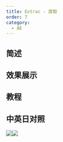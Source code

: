 ```yaml
---
title: Extrac - 提取
order: 7
category:
  - AE
---
```


## 简述

## 效果展示

## 教程

## 中英日对照

![](https://mir.yuelili.com/wp-content/uploads/user/AE/effects/AE-Effects-Keying-Extrac.png)![](https://mir.yuelili.com/wp-content/uploads/user/AE/effects/AE-Effects-Keying-Extrac_cn.png)
